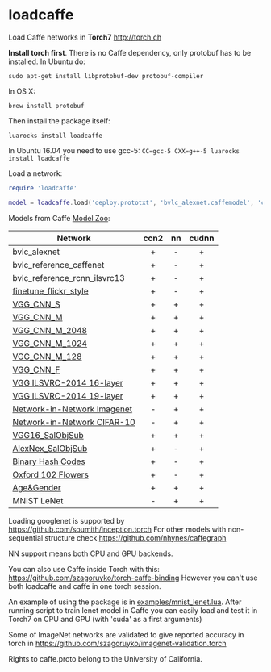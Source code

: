 loadcaffe
=========

Load Caffe networks in **Torch7** http://torch.ch

**Install torch first**. There is no Caffe dependency, only protobuf has to be installed. In Ubuntu do:

```
sudo apt-get install libprotobuf-dev protobuf-compiler
```

In OS X:

```
brew install protobuf
```

Then install the package itself:

```
luarocks install loadcaffe
```

In Ubuntu 16.04 you need to use gcc-5: ```CC=gcc-5 CXX=g++-5 luarocks install loadcaffe```

Load a network:

```lua
require 'loadcaffe'

model = loadcaffe.load('deploy.prototxt', 'bvlc_alexnet.caffemodel', 'ccn2')
```

Models from Caffe [Model Zoo](https://github.com/BVLC/caffe/wiki/Model-Zoo):

| Network  | ccn2 | nn | cudnn |
| ------------- | :-------------: | :-------: | :---: |
| bvlc_alexnet | + | - | + |
| bvlc_reference_caffenet | + | - | + |
| bvlc_reference_rcnn_ilsvrc13 | + | - | + |
| [finetune_flickr_style](https://gist.github.com/sergeyk/034c6ac3865563b69e60) | + | - | + |
| [VGG_CNN_S](https://gist.github.com/ksimonyan/fd8800eeb36e276cd6f9)  | +  | + | + |
| [VGG_CNN_M](https://gist.github.com/ksimonyan/f194575702fae63b2829)  | +  | + | + |
| [VGG_CNN_M_2048](https://gist.github.com/ksimonyan/78047f3591446d1d7b91)  | +  | + | + |
| [VGG_CNN_M_1024](https://gist.github.com/ksimonyan/f0f3d010e6d5f0100274)  | +  | + | + |
| [VGG_CNN_M_128](https://gist.github.com/ksimonyan/976847408258292576a1)  | +  | + | + |
| [VGG_CNN_F](https://gist.github.com/ksimonyan/a32c9063ec8e1118221a)  | +  | + | + |
| [VGG ILSVRC-2014 16-layer](https://gist.github.com/ksimonyan/211839e770f7b538e2d8) | + | + | + |
| [VGG ILSVRC-2014 19-layer](https://gist.github.com/ksimonyan/3785162f95cd2d5fee77) | + | + | + |
| [Network-in-Network Imagenet](https://gist.github.com/mavenlin/d802a5849de39225bcc6) | - | + | + |
| [Network-in-Network CIFAR-10](https://gist.github.com/mavenlin/e56253735ef32c3c296d) | - | + | + |
| [VGG16_SalObjSub](https://gist.github.com/jimmie33/27c1c0a7736ba66c2395) | + | + | + |
| [AlexNex_SalObjSub](https://gist.github.com/jimmie33/0585ed9428dc5222981f) | + | - | + | 
| [Binary Hash Codes](https://gist.github.com/kevinlin311tw/266d4150a1db5810398e) | + | - | + |
| [Oxford 102 Flowers](https://gist.github.com/jimgoo/0179e52305ca768a601f) | + | - | + |
| [Age&Gender](http://www.openu.ac.il/home/hassner/projects/cnn_agegender/) | + | + | + |
| MNIST LeNet | - | + | + |

Loading googlenet is supported by https://github.com/soumith/inception.torch
For other models with non-sequential structure check https://github.com/nhynes/caffegraph

NN support means both CPU and GPU backends.

You can also use Caffe inside Torch with this: https://github.com/szagoruyko/torch-caffe-binding However you can't use both loadcaffe and caffe in one torch session.

An example of using the package is in [examples/mnist_lenet.lua](examples/mnist_lenet.lua). After running script to train lenet model in Caffe you can easily load and test it in Torch7 on CPU and GPU (with 'cuda' as a first arguments)

Some of ImageNet networks are validated to give reported accuracy in torch in https://github.com/szagoruyko/imagenet-validation.torch

Rights to caffe.proto belong to the University of California.

